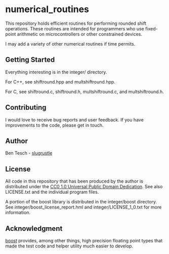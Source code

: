 # numerical\_routines

This repository holds efficient routines for performing rounded shift
operations. These routines are intended for programmers who use
fixed-point arithmetic on microcontrollers or other constrained devices.

I may add a variety of other numerical routines if time permits.

## Getting Started

Everything interesting is in the integer/ directory.

For C++, see shiftround.hpp and multshiftround.hpp.

For C, see shiftround.c, shiftround.h, multshiftround.c, and multshiftround.h.

## Contributing

I would love to receive bug reports and user
feedback. If you have improvements to the code,
please get in touch.

## Author

Ben Tesch - [slugrustle](https://github.com/slugrustle)

## License

All code in this repository that has been produced by the author is distributed under the 
[CC0 1.0 Universal Public Domain Dedication](https://creativecommons.org/publicdomain/zero/1.0/).
See also LICENSE.txt and the individual program files.

A portion of the boost library is distributed in the integer/boost directory. See
integer/boost\_license\_report.hml and integer/LICENSE\_1\_0.txt for more information.

## Acknowledgment

[boost](https://www.boost.org/) provides, among other things, high precision floating point
types that made the test code and helper utility much easier to develop.